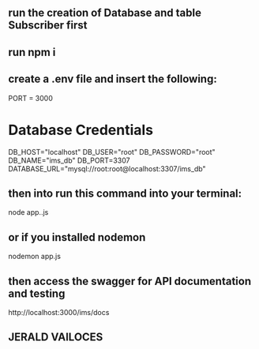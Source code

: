 <!-- THIS IS FOR EXAMINATION ONLY -->

<!-- IMS Home Phone Subscriber Service -->

## run the creation of Database and table Subscriber first
## run npm i

## create a .env file and insert the following:
PORT = 3000
# Database Credentials
DB_HOST="localhost"
DB_USER="root"
DB_PASSWORD="root"
DB_NAME="ims_db"
DB_PORT=3307
DATABASE_URL="mysql://root:root@localhost:3307/ims_db"

## then into run this command into your terminal:
node app..js

## or if you installed nodemon
nodemon app.js

## then access the swagger for API documentation and testing
http://localhost:3000/ims/docs

## JERALD VAILOCES